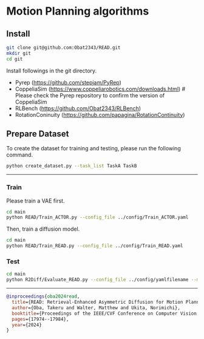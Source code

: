 # Motion Planning algorithms
## Install

```sh
git clone git@github.com:Obat2343/READ.git
mkdir git
cd git
```

Install followings in the git directory.

- Pyrep (<https://github.com/stepjam/PyRep>)
- CoppeliaSim (<https://www.coppeliarobotics.com/downloads.html>) # Please check the Pyrep repository to confirm the version of CoppeliaSim
- RLBench (<https://github.com/Obat2343/RLBench>)
- RotationConinuity (<https://github.com/papagina/RotationContinuity>)

## Prepare Dataset

To create the dataset for training and testing, please run the following command.

```sh
python create_dataset.py --task_list TaskA TaskB
```

***

### Train

Please train a VAE first.

```sh
cd main
python READ/Train_ACTOR.py --config_file ../config/Train_ACTOR.yaml
```
Then, train a diffusion model.

```sh
cd main
python READ/Train_READ.py --config_file ../config/Train_READ.yaml
```

### Test

```sh
cd main
python R2Diff/Evaluate_READ.py --config_file ../config/yamlfilename --model_path /path/to/pthfile --tasks PickUpCup --inf_method_list retrieve_from_SPE
```

***

```bibtex
@inproceedings{oba2024read,
  title={READ: Retrieval-Enhanced Asymmetric Diffusion for Motion Planning},
  author={Oba, Takeru and Walter, Matthew and Ukita, Norimichi},
  booktitle={Proceedings of the IEEE/CVF Conference on Computer Vision and Pattern Recognition},
  pages={17974--17984},
  year={2024}
}
```
